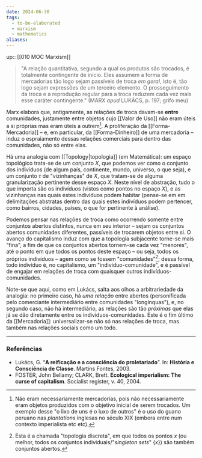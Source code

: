 ```yaml
---
date: 2024-06-30
tags:
  - to-be-elaborated
  - marxism
  - mathematics 
aliases:
---
```


up:: [[010 MOC Marxism]]

> "A relação quantitativa, segundo a qual os produtos são trocados, é totalmente contingente de início. Eles assumem a forma de mercadorias tão logo sejam passíveis de troca *em geral*, isto é, tão logo sejam expressões de um terceiro elemento. O prosseguimento da troca e a reprodução regular para a troca reduzem cada vez mais esse caráter contingente." (MARX *apud* LUKÁCS, p. 197; grifo meu)

Marx elabora que, antigamente, as relações de troca davam-se **entre** comunidades, justamente entre objetos cujo [[Valor de Uso]] não eram úteis a si próprias mas eram úteis a outrem[^1]. A proliferação da [[Forma-Mercadoria]] – e, em particular, da [[Forma-Dinheiro]] de uma mercadoria – induz o espraiamento dessas relações comerciais para dentro das comunidades, não só entre elas. 

Há uma analogia com [[Topology|topologia]] (em Matemática): um espaço topológico trata-se de um conjunto $X$, que podemos ver como o conjunto dos indivíduos (de algum país, continente, mundo, universo, o que seja), e um conjunto $\tau$ de "vizinhanças" de $X$, que tratam-se de alguma granularização pertinente desse espaço $X$. Neste nível de abstração, tudo o que importa são os indivíduos (vistos como pontos no espaço $X$), e as vizinhanças nas quais estes indivíduos podem habitar (pense-se em em delimitações abstratas dentro das quais estes indivíduos podem pertencer, como bairros, cidades, países, o que for pertinente à análise).

Podemos pensar nas relações de troca como ocorrendo somente entre conjuntos abertos distintos, nunca em seu interior – sejam os conjuntos abertos comunidades diferentes, passíveis de trocarem objetos entre si. O avanço do capitalismo induz com que a topologia subjacente torne-se mais "fina", a fim de que os conjuntos abertos tornem-se cada vez "menores", até o ponto em que todos os pontos deste espaço – ou seja, todos os próprios indivíduos – agem como se fossem "comunidades"[^2]; dessa forma, todo indivíduo é, no capitalismo, um "indivíduo-comunidade", e é passível de engajar em relações de troca com quaisquer outros indivíduos-comunidades. 

Note-se que aqui, como em Lukács, salta aos olhos a arbitrariedade da analogia: no primeiro caso, há *uma relação* entre abertos (personificada pelo comerciante intermediário entre comunidades "longínquas"), e, no segundo caso, não há intermediário, as relações são tão *próximas* que elas já se dão diretamente entre os indivíduos-comunidades. Este é o fim último da [[Mercadoria]]: universalizar-se não só nas relações de troca, mas também nas relações sociais como um todo.

---
### Referências
- Lukács, G. “**A reificação e a consciência do proletariado**”. In: **História e Consciência de Classe**. Martins Fontes, 2003.
- FOSTER, John Bellamy; CLARK, Brett. **Ecological imperialism: The curse of capitalism**. Socialist register, v. 40, 2004.

[^1]: Não eram necessariamente mercadorias, pois não necessariamente eram objetos produzidos com o objetivo inicial de serem trocados. Um exemplo desse "o lixo de uns é o luxo de outros" é o uso do guano peruano nas *plantations* inglesas no século XIX (embora entre num contexto imperialista etc etc).
[^2]: Esta é a chamada "topologia discreta", em que todos os pontos $x$ (ou melhor, todos os conjuntos individuais/"*singleton sets*" $\{x\}$) são também conjuntos abertos.
